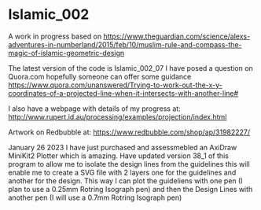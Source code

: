 # Islamic_002
A work in progress based on https://www.theguardian.com/science/alexs-adventures-in-numberland/2015/feb/10/muslim-rule-and-compass-the-magic-of-islamic-geometric-design

The latest version of the code is Islamic_002_07
I have posed a question on Quora.com hopefully someone can offer some guidance https://www.quora.com/unanswered/Trying-to-work-out-the-x-y-coordinates-of-a-projected-line-when-it-intersects-with-another-line# 

I also have a webpage with details of my progress at: http://www.rupert.id.au/processing/examples/projection/index.html

Artwork on Redbubble at: https://www.redbubble.com/shop/ap/31982227/

January 26 2023 I have just purchased and assessmebled an AxiDraw MiniKit2 Plotter which is amazing.
Have updated version 38_1 of this program to allow me to isolate the design lines from the guidelines 
this will enable me to create a SVG file with 2 layers one for the guidelines and another for the design.
This way I can plot the guideliens with one pen (I plan to use a 0.25mm Rotring Isograph pen) 
and then the Design Lines with another pen (I will use a 0.7mm Rotring Isograph pen) 

